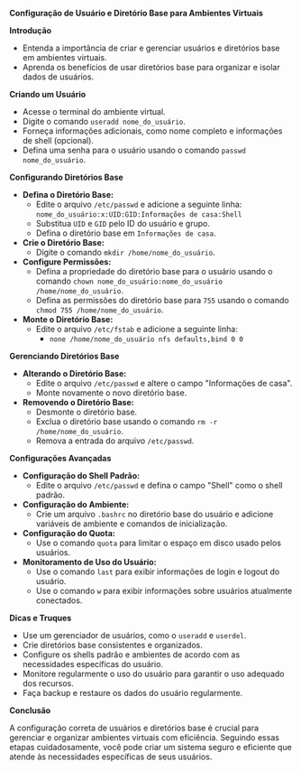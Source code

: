 **Configuração de Usuário e Diretório Base para Ambientes Virtuais**

**Introdução**

* Entenda a importância de criar e gerenciar usuários e diretórios base em ambientes virtuais.
* Aprenda os benefícios de usar diretórios base para organizar e isolar dados de usuários.

**Criando um Usuário**

* Acesse o terminal do ambiente virtual.
* Digite o comando `useradd nome_do_usuário`.
* Forneça informações adicionais, como nome completo e informações de shell (opcional).
* Defina uma senha para o usuário usando o comando `passwd nome_do_usuário`.

**Configurando Diretórios Base**

* **Defina o Diretório Base:**
    * Edite o arquivo `/etc/passwd` e adicione a seguinte linha: `nome_do_usuário:x:UID:GID:Informações de casa:Shell`
    * Substitua `UID` e `GID` pelo ID do usuário e grupo.
    * Defina o diretório base em `Informações de casa`.
* **Crie o Diretório Base:**
    * Digite o comando `mkdir /home/nome_do_usuário`.
* **Configure Permissões:**
    * Defina a propriedade do diretório base para o usuário usando o comando `chown nome_do_usuário:nome_do_usuário /home/nome_do_usuário`.
    * Defina as permissões do diretório base para `755` usando o comando `chmod 755 /home/nome_do_usuário`.
* **Monte o Diretório Base:**
    * Edite o arquivo `/etc/fstab` e adicione a seguinte linha:
        * `none /home/nome_do_usuário nfs defaults,bind 0 0`

**Gerenciando Diretórios Base**

* **Alterando o Diretório Base:**
    * Edite o arquivo `/etc/passwd` e altere o campo "Informações de casa".
    * Monte novamente o novo diretório base.
* **Removendo o Diretório Base:**
    * Desmonte o diretório base.
    * Exclua o diretório base usando o comando `rm -r /home/nome_do_usuário`.
    * Remova a entrada do arquivo `/etc/passwd`.

**Configurações Avançadas**

* **Configuração do Shell Padrão:**
    * Edite o arquivo `/etc/passwd` e defina o campo "Shell" como o shell padrão.
* **Configuração do Ambiente:**
    * Crie um arquivo `.bashrc` no diretório base do usuário e adicione variáveis de ambiente e comandos de inicialização.
* **Configuração do Quota:**
    * Use o comando `quota` para limitar o espaço em disco usado pelos usuários.
* **Monitoramento de Uso do Usuário:**
    * Use o comando `last` para exibir informações de login e logout do usuário.
    * Use o comando `w` para exibir informações sobre usuários atualmente conectados.

**Dicas e Truques**

* Use um gerenciador de usuários, como o `useradd` e `userdel`.
* Crie diretórios base consistentes e organizados.
* Configure os shells padrão e ambientes de acordo com as necessidades específicas do usuário.
* Monitore regularmente o uso do usuário para garantir o uso adequado dos recursos.
* Faça backup e restaure os dados do usuário regularmente.

**Conclusão**

A configuração correta de usuários e diretórios base é crucial para gerenciar e organizar ambientes virtuais com eficiência. Seguindo essas etapas cuidadosamente, você pode criar um sistema seguro e eficiente que atende às necessidades específicas de seus usuários.